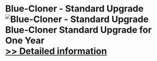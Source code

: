 # Blue-Cloner - Standard Upgrade<br />![Blue-Cloner - Standard Upgrade](https://mycommerce.akamaized.net/api/pimages/P300900217/BIG/300900217.JPG)<br />Blue-Cloner Standard Upgrade for One Year<br />[>> Detailed information](https://secure.shareit.com/shareit/product.html?productid=300900217&affiliateid=200057808)